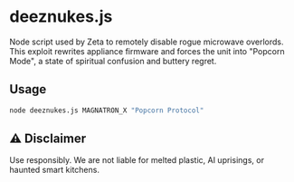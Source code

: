 # deeznukes.js

Node script used by Zeta to remotely disable rogue microwave overlords. This exploit rewrites appliance firmware and forces the unit into "Popcorn Mode", a state of spiritual confusion and buttery regret.

## Usage

```bash
node deeznukes.js MAGNATRON_X "Popcorn Protocol"
```

## ⚠️ Disclaimer

Use responsibly. We are not liable for melted plastic, AI uprisings, or haunted smart kitchens.
